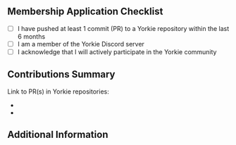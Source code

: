 <!-- This is a template for membership applications. Please fill out the sections below. -->

## Membership Application Checklist

- [ ] I have pushed at least 1 commit (PR) to a Yorkie repository within the last 6 months
- [ ] I am a member of the Yorkie Discord server
- [ ] I acknowledge that I will actively participate in the Yorkie community

## Contributions Summary
<!-- Please provide a brief summary of your contributions to Yorkie -->

Link to PR(s) in Yorkie repositories:
- <!-- Add PR link(s) here -->
- <!-- Add PR link(s) here -->

## Additional Information
<!-- Any other information you'd like to share with the reviewers -->
